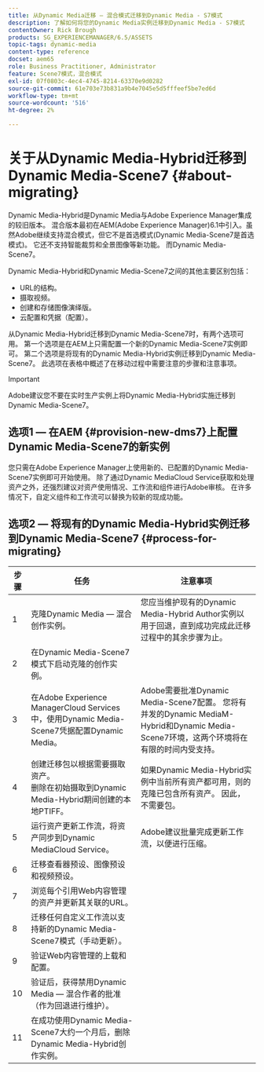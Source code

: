 ```yaml
---
title: 从Dynamic Media迁移 — 混合模式迁移到Dynamic Media - S7模式
description: 了解如何将您的Dynamic Media实例迁移到Dynamic Media - S7模式
contentOwner: Rick Brough
products: SG_EXPERIENCEMANAGER/6.5/ASSETS
topic-tags: dynamic-media
content-type: reference
docset: aem65
role: Business Practitioner, Administrator
feature: Scene7模式，混合模式
exl-id: 07f0803c-4ec4-4745-8214-63370e9d0282
source-git-commit: 61e703e73b831a9b4e7045e5d5fffeef5be7ed6d
workflow-type: tm+mt
source-wordcount: '516'
ht-degree: 2%

---
```


# 关于从Dynamic Media-Hybrid迁移到Dynamic Media-Scene7 {#about-migrating}

Dynamic Media-Hybrid是Dynamic Media与Adobe Experience Manager集成的较旧版本。 混合版本最初在AEM(Adobe Experience Manager)6.1中引入。虽然Adobe继续支持混合模式，但它不是首选模式(Dynamic Media-Scene7是首选模式)。 它还不支持智能裁剪和全景图像等新功能。 而Dynamic Media-Scene7。

Dynamic Media-Hybrid和Dynamic Media-Scene7之间的其他主要区别包括：

* URL的结构。
* 摄取视频。
* 创建和存储图像演绎版。
* 云配置和凭据（配置）。

从Dynamic Media-Hybrid迁移到Dynamic Media-Scene7时，有两个选项可用。 第一个选项是在AEM上只需配置一个新的Dynamic Media-Scene7实例即可。 第二个选项是将现有的Dynamic Media-Hybrid实例迁移到Dynamic Media-Scene7。 此选项在表格中概述了在移动过程中需要注意的步骤和注意事项。

>[!IMPORTANT]
>
>Adobe建议您不要在实时生产实例上将Dynamic Media-Hybrid实施迁移到Dynamic Media-Scene7。

## 选项1 — 在AEM {#provision-new-dms7}上配置Dynamic Media-Scene7的新实例

您只需在Adobe Experience Manager上使用新的、已配置的Dynamic Media-Scene7实例即可开始使用。 除了通过Dynamic MediaCloud Service获取和处理资产之外，还强烈建议对资产使用情况、工作流和组件进行Adobe审核。 在许多情况下，自定义组件和工作流可以替换为较新的现成功能。

## 选项2 — 将现有的Dynamic Media-Hybrid实例迁移到Dynamic Media-Scene7 {#process-for-migrating}

| 步骤 | 任务 | 注意事项 |
|---|---|---|
| 1 | 克隆Dynamic Media — 混合创作实例。 | 您应当维护现有的Dynamic Media-Hybrid Author实例以用于回退，直到成功完成此迁移过程中的其余步骤为止。 |
| 2 | 在Dynamic Media-Scene7模式下启动克隆的创作实例。 |  |
| 3 | 在Adobe Experience ManagerCloud Services中，使用Dynamic Media-Scene7凭据配置Dynamic Media。 | Adobe需要批准Dynamic Media-Scene7配置。 您将有并发的Dynamic MediaM-Hybrid和Dynamic Media-Scene7环境，这两个环境将在有限的时间内受支持。 |
| 4 | 创建迁移包以根据需要摄取资产。<br>删除在初始摄取到Dynamic Media-Hybrid期间创建的本地PTIFF。 | 如果Dynamic Media-Hybrid实例中当前所有资产都可用，则的克隆已包含所有资产。 因此，不需要包。 |
| 5 | 运行资产更新工作流，将资产同步到Dynamic MediaCloud Service。 | Adobe建议批量完成更新工作流，以便进行压缩。 |
| 6 | 迁移查看器预设、图像预设和视频预设。 |  |
| 7 | 浏览每个引用Web内容管理的资产并更新其关联的URL。 |  |
| 8 | 迁移任何自定义工作流以支持新的Dynamic Media-Scene7模式（手动更新）。 |  |
| 9 | 验证Web内容管理的上载和配置。 |  |
| 10 | 验证后，获得禁用Dynamic Media — 混合作者的批准（作为回退进行维护）。 |  |
| 11 | 在成功使用Dynamic Media-Scene7大约一个月后，删除Dynamic Media-Hybrid创作实例。 |  |
